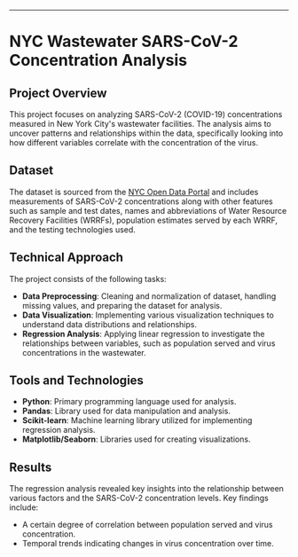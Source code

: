 
---

# NYC Wastewater SARS-CoV-2 Concentration Analysis

## Project Overview

This project focuses on analyzing SARS-CoV-2 (COVID-19) concentrations measured in New York City's wastewater facilities. The analysis aims to uncover patterns and relationships within the data, specifically looking into how different variables correlate with the concentration of the virus.

## Dataset

The dataset is sourced from the [NYC Open Data Portal](https://opendata.cityofnewyork.us/) and includes measurements of SARS-CoV-2 concentrations along with other features such as sample and test dates, names and abbreviations of Water Resource Recovery Facilities (WRRFs), population estimates served by each WRRF, and the testing technologies used.

## Technical Approach

The project consists of the following tasks:
- **Data Preprocessing**: Cleaning and normalization of dataset, handling missing values, and preparing the dataset for analysis.
- **Data Visualization**: Implementing various visualization techniques to understand data distributions and relationships.
- **Regression Analysis**: Applying linear regression to investigate the relationships between variables, such as population served and virus concentrations in the wastewater.

## Tools and Technologies

- **Python**: Primary programming language used for analysis.
- **Pandas**: Library used for data manipulation and analysis.
- **Scikit-learn**: Machine learning library utilized for implementing regression analysis.
- **Matplotlib/Seaborn**: Libraries used for creating visualizations.

## Results

The regression analysis revealed key insights into the relationship between various factors and the SARS-CoV-2 concentration levels. Key findings include:
- A certain degree of correlation between population served and virus concentration.
- Temporal trends indicating changes in virus concentration over time.
